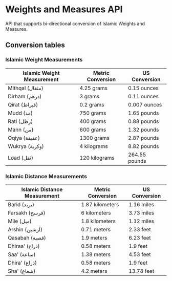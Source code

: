 # Weights and Measures API

API that supports bi-directional conversion of Islamic Weights and Measures.

## Conversion tables

### Islamic Weight Measurements

| Islamic Weight Measurement | Metric Conversion | US Conversion |
| -------------------------- | ----------------- | ------------- |
| Mithqal (مثقال)            | 4.25 grams        | 0.15 ounces   |
| Dirham (درهم)              | 3 grams           | 0.11 ounces   |
| Qirat (قيراط)              | 0.2 grams         | 0.007 ounces  |
| Mudd (مد)                  | 750 grams         | 1.65 pounds   |
| Ratl (رطل)                 | 400 grams         | 0.88 pounds   |
| Mann (من)                  | 600 grams         | 1.32 pounds   |
| Oqiya (عقيقة)              | 1300 grams        | 2.87 pounds   |
| Wukrya (وكرية)             | 4 kilograms       | 8.82 pounds   |
| Load (ثقل)                 | 120 kilograms     | 264.55 pounds |

### Islamic Distance Measurements

| Islamic Distance Measurement | Metric Conversion | US Conversion |
| ---------------------------- | ----------------- | ------------- |
| Barid (بريد)                 | 1.87 kilometers   | 1.16 miles    |
| Farsakh (فرسخ)               | 6 kilometers      | 3.73 miles    |
| Mile (ميل)                   | 1.8 kilometers    | 1.12 miles    |
| Arshin (آرشين)               | 0.71 meters       | 2.33 feet     |
| Qasabah (قصبة)               | 1.9 meters        | 6.23 feet     |
| Dhiraa' (ذراع)               | 0.58 meters       | 1.9 feet      |
| Saa' (ساعة)                  | 1.38 meters       | 4.53 feet     |
| Dhira' (ذراع)                | 0.58 meters       | 1.9 feet      |
| Sha' (شعاع)                  | 4.2 meters        | 13.78 feet    |
